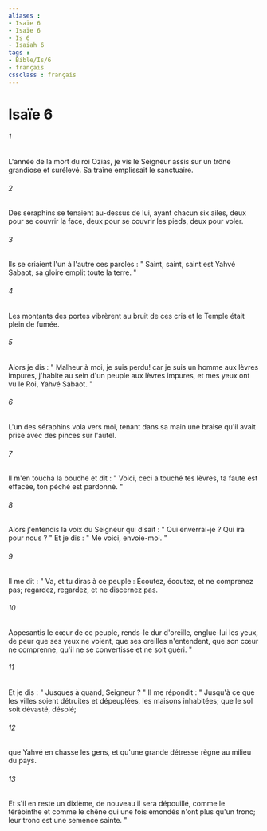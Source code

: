 ```yaml
---
aliases : 
- Isaïe 6
- Isaïe 6
- Is 6
- Isaiah 6
tags : 
- Bible/Is/6
- français
cssclass : français
---
```


# Isaïe 6

###### 1
L'année de la mort du roi Ozias, je vis le Seigneur assis sur un trône grandiose et surélevé. Sa traîne emplissait le sanctuaire. 
###### 2
Des séraphins se tenaient au-dessus de lui, ayant chacun six ailes, deux pour se couvrir la face, deux pour se couvrir les pieds, deux pour voler. 
###### 3
Ils se criaient l'un à l'autre ces paroles : " Saint, saint, saint est Yahvé Sabaot, sa gloire emplit toute la terre. " 
###### 4
Les montants des portes vibrèrent au bruit de ces cris et le Temple était plein de fumée. 
###### 5
Alors je dis : " Malheur à moi, je suis perdu! car je suis un homme aux lèvres impures, j'habite au sein d'un peuple aux lèvres impures, et mes yeux ont vu le Roi, Yahvé Sabaot. " 
###### 6
L'un des séraphins vola vers moi, tenant dans sa main une braise qu'il avait prise avec des pinces sur l'autel. 
###### 7
Il m'en toucha la bouche et dit : " Voici, ceci a touché tes lèvres, ta faute est effacée, ton péché est pardonné. " 
###### 8
Alors j'entendis la voix du Seigneur qui disait : " Qui enverrai-je ? Qui ira pour nous ? " Et je dis : " Me voici, envoie-moi. " 
###### 9
Il me dit : " Va, et tu diras à ce peuple : Écoutez, écoutez, et ne comprenez pas; regardez, regardez, et ne discernez pas. 
###### 10
Appesantis le cœur de ce peuple, rends-le dur d'oreille, englue-lui les yeux, de peur que ses yeux ne voient, que ses oreilles n'entendent, que son cœur ne comprenne, qu'il ne se convertisse et ne soit guéri. " 
###### 11
Et je dis : " Jusques à quand, Seigneur ? " Il me répondit : " Jusqu'à ce que les villes soient détruites et dépeuplées, les maisons inhabitées; que le sol soit dévasté, désolé; 
###### 12
que Yahvé en chasse les gens, et qu'une grande détresse règne au milieu du pays. 
###### 13
Et s'il en reste un dixième, de nouveau il sera dépouillé, comme le térébinthe et comme le chêne qui une fois émondés n'ont plus qu'un tronc; leur tronc est une semence sainte. " 
